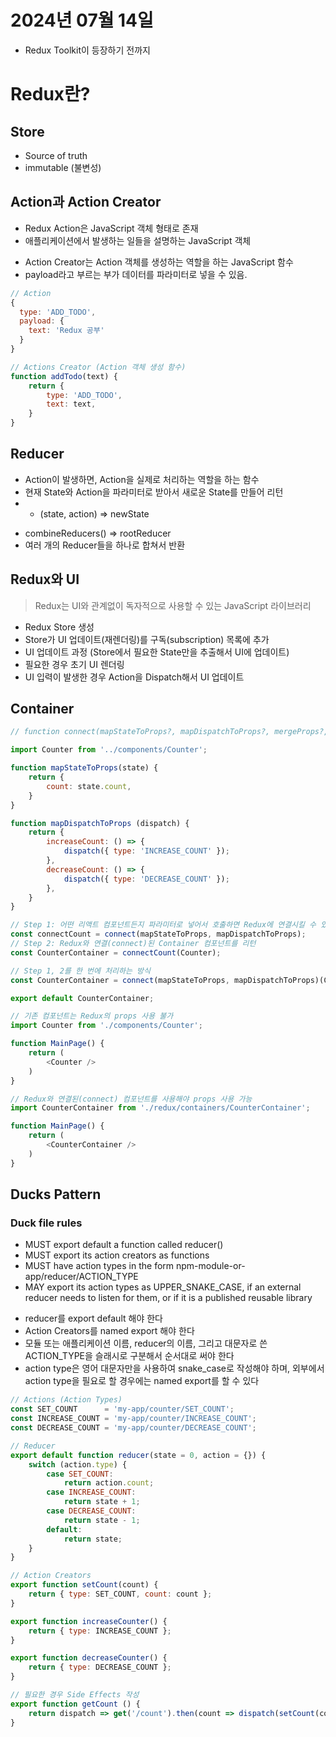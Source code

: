 # 2024년 07월 14일

- Redux Toolkit이 등장하기 전까지

# Redux란?

## Store

- Source of truth
- immutable (불변성)

## Action과 Action Creator

- Redux Action은 JavaScript 객체 형태로 존재
- 애플리케이션에서 발생하는 일들을 설명하는 JavaScript 객체
> 
- Action Creator는 Action 객체를 생성하는 역할을 하는 JavaScript 함수
- payload라고 부르는 부가 데이터를 파라미터로 넣을 수 있음.

```js
// Action
{
  type: 'ADD_TODO',
  payload: {
    text: 'Redux 공부'
  }
}

// Actions Creator (Action 객체 생성 함수)
function addTodo(text) {
    return {
        type: 'ADD_TODO',
        text: text,
    }
}
```

## Reducer

- Action이 발생하면, Action을 실제로 처리하는 역할을 하는 함수
- 현재 State와 Action을 파라미터로 받아서 새로운 State를 만들어 리턴
- - (state, action) => newState
> 
- combineReducers() => rootReducer
- 여러 개의 Reducer들을 하나로 합쳐서 반환

## Redux와 UI

> Redux는 UI와 관계없이 독자적으로 사용할 수 있는 JavaScript 라이브러리
- Redux Store 생성
- Store가 UI 업데이트(재렌더링)를 구독(subscription) 목록에 추가
- UI 업데이트 과정 (Store에서 필요한 State만을 추출해서 UI에 업데이트)
- 필요한 경우 초기 UI 렌더링
- UI 입력이 발생한 경우 Action을 Dispatch해서 UI 업데이트

## Container

```js
// function connect(mapStateToProps?, mapDispatchToProps?, mergeProps?, options?)

import Counter from '../components/Counter';

function mapStateToProps(state) {
    return {
        count: state.count,
    }
}

function mapDispatchToProps (dispatch) {
    return {
        increaseCount: () => {
            dispatch({ type: 'INCREASE_COUNT' });
        },
        decreaseCount: () => {
            dispatch({ type: 'DECREASE_COUNT' });
        },
    }
}

// Step 1: 어떤 리액트 컴포넌트든지 파라미터로 넣어서 호출하면 Redux에 연결시킬 수 있는 Wrapper Function를 리턴
const connectCount = connect(mapStateToProps, mapDispatchToProps);
// Step 2: Redux와 연결(connect)된 Container 컴포넌트를 리턴
const CounterContainer = connectCount(Counter);

// Step 1, 2를 한 번에 처리하는 방식
const CounterContainer = connect(mapStateToProps, mapDispatchToProps)(Counter);

export default CounterContainer;
```

```js
// 기존 컴포넌트는 Redux의 props 사용 불가
import Counter from './components/Counter';

function MainPage() {
    return (
        <Counter />
    )
}

// Redux와 연결된(connect) 컴포넌트를 사용해야 props 사용 가능
import CounterContainer from './redux/containers/CounterContainer';

function MainPage() {
    return (
        <CounterContainer />
    )
}
```

## Ducks Pattern

### Duck file rules

- MUST export default a function called reducer()
- MUST export its action creators as functions
- MUST have action types in the form npm-module-or-app/reducer/ACTION_TYPE
- MAY export its action types as UPPER_SNAKE_CASE, if an external reducer needs to listen for them, or if it is a published reusable library
> 
- reducer를 export default 해야 한다
- Action Creators를 named export 해야 한다
- 모듈 또는 애플리케이션 이름, reducer의 이름, 그리고 대문자로 쓴 ACTION_TYPE을 슬래시로 구분해서 순서대로 써야 한다
- action type은 영어 대문자만을 사용하여 snake_case로 작성해야 하며, 외부에서 action type을 필요로 할 경우에는 named export를 할 수 있다

```js
// Actions (Action Types)
const SET_COUNT      = 'my-app/counter/SET_COUNT';
const INCREASE_COUNT = 'my-app/counter/INCREASE_COUNT';
const DECREASE_COUNT = 'my-app/counter/DECREASE_COUNT';

// Reducer
export default function reducer(state = 0, action = {}) {
    switch (action.type) {
        case SET_COUNT:
            return action.count;
        case INCREASE_COUNT:
            return state + 1;
        case DECREASE_COUNT:
            return state - 1;
        default:
            return state;
    }
}

// Action Creators
export function setCount(count) {
    return { type: SET_COUNT, count: count };
}

export function increaseCounter() {
    return { type: INCREASE_COUNT };
}

export function decreaseCounter() {
    return { type: DECREASE_COUNT };
}

// 필요한 경우 Side Effects 작성
export function getCount () {
    return dispatch => get('/count').then(count => dispatch(setCount(count)));
}
```
